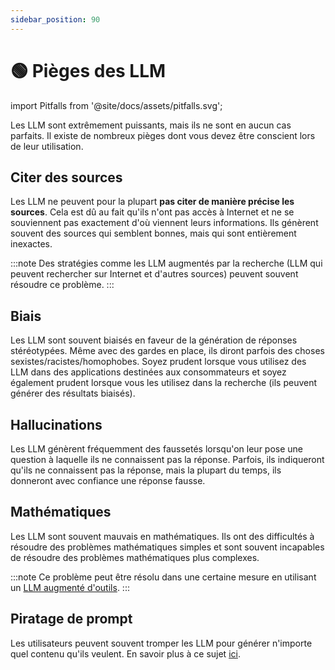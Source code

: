 ```yaml
---
sidebar_position: 90
---
```


# 🟢 Pièges des LLM

import Pitfalls from '@site/docs/assets/pitfalls.svg';

<div style={{textAlign: 'center'}}>
  <Pitfalls style={{width:"500px",height:"200px",verticalAlign:"top"}}/>
</div>

Les LLM sont extrêmement puissants, mais ils ne sont en aucun cas parfaits. Il existe de nombreux pièges dont vous devez être conscient lors de leur utilisation.

## Citer des sources

Les LLM ne peuvent pour la plupart **pas citer de manière précise les sources**. Cela est dû au fait qu'ils n'ont pas accès à Internet et ne se souviennent pas exactement d'où viennent leurs informations. Ils génèrent souvent des sources qui semblent bonnes, mais qui sont entièrement inexactes.

:::note
Des stratégies comme les LLM augmentés par la recherche (LLM qui peuvent rechercher sur Internet et d'autres sources) peuvent souvent résoudre ce problème.
:::

## Biais

Les LLM sont souvent biaisés en faveur de la génération de réponses stéréotypées. Même avec des gardes en place, ils diront parfois des choses sexistes/racistes/homophobes. Soyez prudent lorsque vous utilisez des LLM dans des applications destinées aux consommateurs et soyez également prudent lorsque vous les utilisez dans la recherche (ils peuvent générer des résultats biaisés).

## Hallucinations

Les LLM génèrent fréquemment des faussetés lorsqu'on leur pose une question à laquelle ils ne connaissent pas la réponse. Parfois, ils indiqueront qu'ils ne connaissent pas la réponse, mais la plupart du temps, ils donneront avec confiance une réponse fausse.

## Mathématiques

Les LLM sont souvent mauvais en mathématiques. Ils ont des difficultés à résoudre des problèmes mathématiques simples et sont souvent incapables de résoudre des problèmes mathématiques plus complexes.

:::note
Ce problème peut être résolu dans une certaine mesure en utilisant un [LLM augmenté d'outils](https://learnprompting.org/docs/advanced_applications/mrkl).
:::

## Piratage de prompt

Les utilisateurs peuvent souvent tromper les LLM pour générer n'importe quel contenu qu'ils veulent. En savoir plus à ce sujet [ici](https://learnprompting.org/docs/category/-prompt-hacking).
